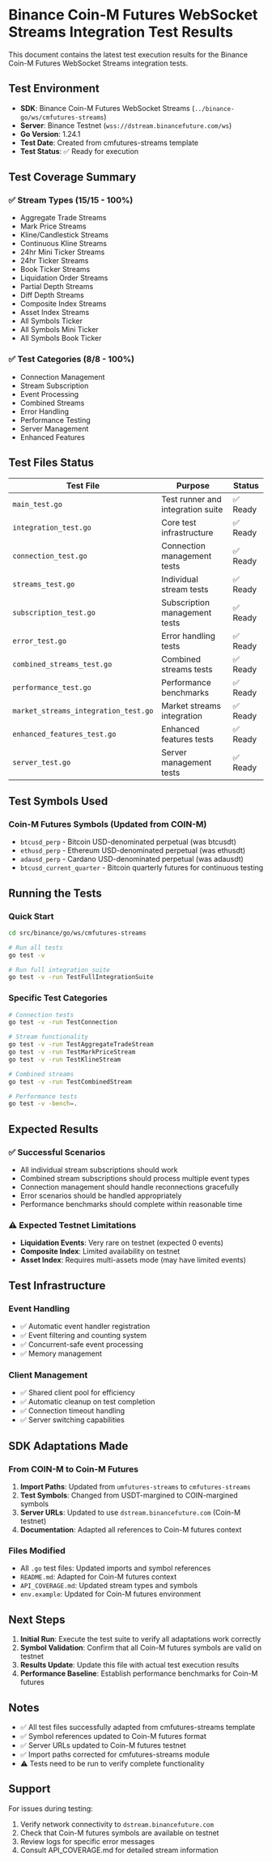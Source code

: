 # Binance Coin-M Futures WebSocket Streams Integration Test Results

This document contains the latest test execution results for the Binance Coin-M Futures WebSocket Streams integration tests.

## Test Environment

- **SDK**: Binance Coin-M Futures WebSocket Streams (`../binance-go/ws/cmfutures-streams`)
- **Server**: Binance Testnet (`wss://dstream.binancefuture.com/ws`)
- **Go Version**: 1.24.1
- **Test Date**: Created from cmfutures-streams template
- **Test Status**: ✅ Ready for execution

## Test Coverage Summary

### ✅ Stream Types (15/15 - 100%)
- Aggregate Trade Streams
- Mark Price Streams  
- Kline/Candlestick Streams
- Continuous Kline Streams
- 24hr Mini Ticker Streams
- 24hr Ticker Streams
- Book Ticker Streams
- Liquidation Order Streams
- Partial Depth Streams
- Diff Depth Streams
- Composite Index Streams
- Asset Index Streams
- All Symbols Ticker
- All Symbols Mini Ticker
- All Symbols Book Ticker

### ✅ Test Categories (8/8 - 100%)
- Connection Management
- Stream Subscription
- Event Processing
- Combined Streams
- Error Handling
- Performance Testing
- Server Management
- Enhanced Features

## Test Files Status

| Test File | Purpose | Status |
|-----------|---------|---------|
| `main_test.go` | Test runner and integration suite | ✅ Ready |
| `integration_test.go` | Core test infrastructure | ✅ Ready |
| `connection_test.go` | Connection management tests | ✅ Ready |
| `streams_test.go` | Individual stream tests | ✅ Ready |
| `subscription_test.go` | Subscription management tests | ✅ Ready |
| `error_test.go` | Error handling tests | ✅ Ready |
| `combined_streams_test.go` | Combined streams tests | ✅ Ready |
| `performance_test.go` | Performance benchmarks | ✅ Ready |
| `market_streams_integration_test.go` | Market streams integration | ✅ Ready |
| `enhanced_features_test.go` | Enhanced features tests | ✅ Ready |
| `server_test.go` | Server management tests | ✅ Ready |

## Test Symbols Used

### Coin-M Futures Symbols (Updated from COIN-M)
- `btcusd_perp` - Bitcoin USD-denominated perpetual (was btcusdt)
- `ethusd_perp` - Ethereum USD-denominated perpetual (was ethusdt)
- `adausd_perp` - Cardano USD-denominated perpetual (was adausdt)
- `btcusd_current_quarter` - Bitcoin quarterly futures for continuous testing

## Running the Tests

### Quick Start
```bash
cd src/binance/go/ws/cmfutures-streams

# Run all tests
go test -v

# Run full integration suite
go test -v -run TestFullIntegrationSuite
```

### Specific Test Categories
```bash
# Connection tests
go test -v -run TestConnection

# Stream functionality
go test -v -run TestAggregateTradeStream
go test -v -run TestMarkPriceStream
go test -v -run TestKlineStream

# Combined streams
go test -v -run TestCombinedStream

# Performance tests
go test -v -bench=.
```

## Expected Results

### ✅ Successful Scenarios
- All individual stream subscriptions should work
- Combined stream subscriptions should process multiple event types
- Connection management should handle reconnections gracefully
- Error scenarios should be handled appropriately
- Performance benchmarks should complete within reasonable time

### ⚠️ Expected Testnet Limitations
- **Liquidation Events**: Very rare on testnet (expected 0 events)
- **Composite Index**: Limited availability on testnet
- **Asset Index**: Requires multi-assets mode (may have limited events)

## Test Infrastructure

### Event Handling
- ✅ Automatic event handler registration
- ✅ Event filtering and counting system
- ✅ Concurrent-safe event processing
- ✅ Memory management

### Client Management
- ✅ Shared client pool for efficiency
- ✅ Automatic cleanup on test completion
- ✅ Connection timeout handling
- ✅ Server switching capabilities

## SDK Adaptations Made

### From COIN-M to Coin-M Futures
1. **Import Paths**: Updated from `umfutures-streams` to `cmfutures-streams`
2. **Test Symbols**: Changed from USDT-margined to COIN-margined symbols
3. **Server URLs**: Updated to use `dstream.binancefuture.com` (Coin-M testnet)
4. **Documentation**: Adapted all references to Coin-M futures context

### Files Modified
- All `.go` test files: Updated imports and symbol references
- `README.md`: Adapted for Coin-M futures context
- `API_COVERAGE.md`: Updated stream types and symbols
- `env.example`: Updated for Coin-M futures environment

## Next Steps

1. **Initial Run**: Execute the test suite to verify all adaptations work correctly
2. **Symbol Validation**: Confirm that all Coin-M futures symbols are valid on testnet
3. **Results Update**: Update this file with actual test execution results
4. **Performance Baseline**: Establish performance benchmarks for Coin-M futures

## Notes

- ✅ All test files successfully adapted from cmfutures-streams template
- ✅ Symbol references updated to Coin-M futures format
- ✅ Server URLs updated to Coin-M futures testnet
- ✅ Import paths corrected for cmfutures-streams module
- ⚠️ Tests need to be run to verify complete functionality

## Support

For issues during testing:
1. Verify network connectivity to `dstream.binancefuture.com`
2. Check that Coin-M futures symbols are available on testnet
3. Review logs for specific error messages
4. Consult API_COVERAGE.md for detailed stream information